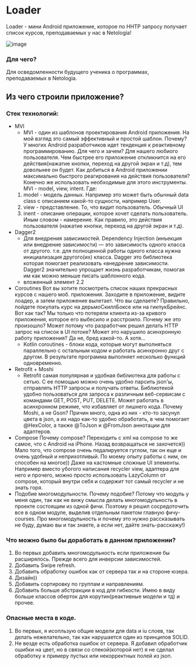 # Loader

Loader - мини Android приложение, которое по HHTP запросу получает список курсов, преподаваемых у нас в Netologia!

![image](https://user-images.githubusercontent.com/44145716/189740059-4c7f5865-61b0-4fce-8a1d-6f25d73ee1c9.png)

### Для чего?
Для осведомленности будущего ученика о программах, преподаваемых в Netologia. 

## Из чего строили  приложение?

### Стек технологий:

* MVI
    * MVI -  один из шаблонов проектирования Android приложения. На мой взгляд это самый эффективный и простой шаблон. Почему? 
    У многих Android разработчиков идет тенденция к реактивному программированию. Для чего и зачем? Для нашего любиого пользователя. Чем быстрее его приложение откликнится на его действия(нажатие кнопки, переход на другой экран и т.д), тем довольнее он будет. 
    Как добиться в Android приложении максимально быстрого реагирования на действия пользователя? 
    Конечно же использовать необходимые для этого инструменты. 
    MVI - model, view, intent. Где:
    1. model - модель данных. Например это может быть обычный data class c описанием какой-то сущности, например User.
    2. view - представление. То, что видит пользователь. Обычный UI
    3. inent - описание операции, которое хочет сделать пользователь. Иным словом - намерение. Как правило, это действия пользователя (нажатие кнопки, переход на другой экран и т.д).
* Dagger2
    * Для внедрения зависимостей. Dependency Injection (инъекция или внедрение зависимости) — это зависимость одного класса от другого. т.е. для полноценной работы одного класса нужна инициализация другого(их) класса. Dagger это библиотека которая помогает реализовать «внедрение зависимости. Dagger2 значительно упрощает жизнь разработчикам, помогая им как можно меньше писать шаблонного кода.
    * вложенный элемент 2.2
* Coroutines
Вот вы хотите посмотреть список наших прекрасных курсов с нашего моб. приложения. Заходите в приложение, видите лоадер, а затем приложение вылетает. Что вы сделаете? Правильно, пойдете покупать курс на дерьмоСкиллБоксе или на гикпукБрейнс. Вот как так?  Мы только что потеряли клиента из-за кривого приложения, которое его выбесило и расстроило. Почему же это произошло? Может потому что разработчик решил делать HTTP запрос на список в UI потоке? Может это нарушило асинхронную работу приложения? Да не, бред какой-то. А хотя...
    * Kotlin coroutines - блоки кода, которые могут выполняться параллельно с остальным кодом и работать асинхронно друг с другом. В результате программа выполняет несколько функций одновременно.
* Retrofit + Moshi
    * Retrofit самая популярная и удобная библиотека для работы с сетью. С ее помощью можно очень удобно парсить json'ы, отправлять HTTP запросы и получать ответы. 
    Библиотекой удобно пользоваться для запроса к различным веб-сервисам с командами GET, POST, PUT, DELETE. Может работать в асинхронном режиме, что избавляет от лишнего кода.
    Почему Moshi, а не Gson? Причин много, одна из них - кто-то засунул цвета в json, а их надо как-то удобно обработать, в чем помогает @HexColor, а также @ToJson и @FromJson аннотации для адаптеров.
* Compose
Почему compose? Переходить с xml на compose то же самое, что с Android на iPhone. Назад возвращаться не захочется)) Мало того, что compose очень педалируется гуглом, так он еще и очень удобный и неприхотливый. По моему опыту работы с ним, он способен на многое)) Даже на кастомные сложные UI элементы. 
Например вместо убогого написания recycler view, адаптера для него и прочего, можно просто использовать LazyColumn от compose, который внутри себя и содержит тот самый recycler и не знать горя. 
* Подобие многомодульности. 
Почему подобие? Потому что модуль у меня один, так как не вижу смысла делать многомодульность в проекте состоящим из одной фичи. Поэтому я решил сосредоточить все в одном модуле, выделив отдельным пакетом главную фичу-courses. Про многомодульность и почему это нужно рассказывать не буду, думаю вы и так знаете, а если нет, дайте знать-расскажу!)


### Что можно было бы доработать в данном приложении?

1. Во первых добавить многомодульность если приложение бы расширялось. Прежде всего для инверсии зависимостей.
2. Добавить Swipe refresh. 
3. Добавить обработку ошибок как от сервера так и на стороне юзера.
4. Дизайн))
5. Добавить сортировку по группам и направлениям.
6. Добавить больше абстракции в код для гибкости. Имею в виду больше классов оберток для корутин(реактивные модели и тд) и прочее.


### Опасные места в коде.

1. Во первых, я исопльзую общие модели для data и iu слоев, так делать нежелательно, так как нарушается один из принципов SOLID.
2. Не везде есть обработка ошибок от сервера. Я добавил обработчик ошибки на цвет, но в связи со спекой(которой нет) я не сделал обработку к примеру пустых или некорректных полей из json.



